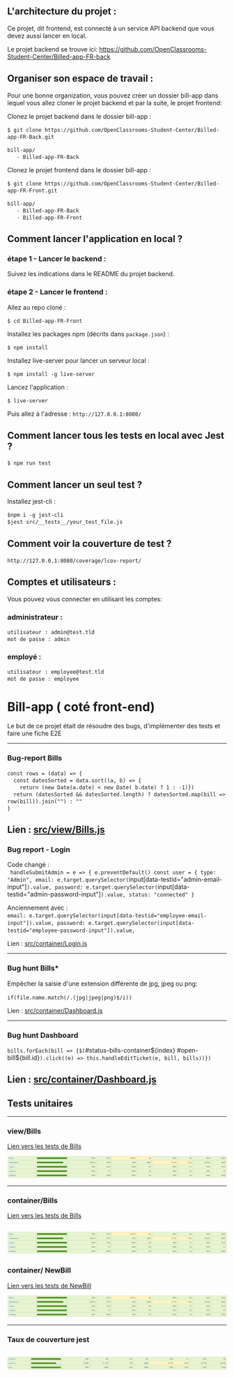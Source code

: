 
## L'architecture du projet :
Ce projet, dit frontend, est connecté à un service API backend que vous devez aussi lancer en local.

Le projet backend se trouve ici: https://github.com/OpenClassrooms-Student-Center/Billed-app-FR-back

## Organiser son espace de travail :
Pour une bonne organization, vous pouvez créer un dossier bill-app dans lequel vous allez cloner le projet backend et par la suite, le projet frontend:

Clonez le projet backend dans le dossier bill-app :
```
$ git clone https://github.com/OpenClassrooms-Student-Center/Billed-app-FR-Back.git
```

```
bill-app/
   - Billed-app-FR-Back
```

Clonez le projet frontend dans le dossier bill-app :
```
$ git clone https://github.com/OpenClassrooms-Student-Center/Billed-app-FR-Front.git
```

```
bill-app/
   - Billed-app-FR-Back
   - Billed-app-FR-Front
```

## Comment lancer l'application en local ?

### étape 1 - Lancer le backend :

Suivez les indications dans le README du projet backend.

### étape 2 - Lancer le frontend :

Allez au repo cloné :
```
$ cd Billed-app-FR-Front
```

Installez les packages npm (décrits dans `package.json`) :
```
$ npm install
```

Installez live-server pour lancer un serveur local :
```
$ npm install -g live-server
```

Lancez l'application :
```
$ live-server
```

Puis allez à l'adresse : `http://127.0.0.1:8080/`


## Comment lancer tous les tests en local avec Jest ?

```
$ npm run test
```

## Comment lancer un seul test ?

Installez jest-cli :

```
$npm i -g jest-cli
$jest src/__tests__/your_test_file.js
```

## Comment voir la couverture de test ?

`http://127.0.0.1:8080/coverage/lcov-report/`

## Comptes et utilisateurs :

Vous pouvez vous connecter en utilisant les comptes:

### administrateur : 
```
utilisateur : admin@test.tld 
mot de passe : admin
```
### employé :
```
utilisateur : employee@test.tld
mot de passe : employee
```
# Bill-app ( coté front-end)

Le but de ce projet était de résoudre des bugs, d'implémenter des tests et faire une fiche E2E

----------------------------------------------
### Bug-report Bills

```
const rows = (data) => {
  const datesSorted = data.sort((a, b) => {
    return (new Date(a.date) < new Date( b.date) ? 1 : -1)})
  return (datesSorted && datesSorted.length) ? datesSorted.map(bill => row(bill)).join("") : ""
}
```
Lien : [src/view/Bills.js](https://github.com/MathieuSchaff/bill-app-front/blob/main/src/views/BillsUI.js)
----------------------------------------------
### Bug report - Login
Code changé :  
`
handleSubmitAdmin = e => {
    e.preventDefault()
    const user = {
      type: "Admin",
      email: e.target.querySelector(`input[data-testid="admin-email-input"]`).value,
      password: e.target.querySelector(`input[data-testid="admin-password-input"]`).value,
      status: "connected"
    }
`  

  Anciennement avec :  
`
email: e.target.querySelector(input[data-testid="employee-email-input"]).value,
password: e.target.querySelector(input[data-testid="employee-password-input"]).value,
`

Lien : [src/container/Login.js](https://github.com/MathieuSchaff/bill-app-front/blob/main/src/containers/Login.js)

----------------------------------------------
### Bug hunt Bills*
Empêcher la saisie d'une extension différente de jpg, jpeg ou png:

`if(file.name.match(/.(jpg|jpeg|png)$/i))`

Lien : [src/container/Dashboard.js](https://github.com/MathieuSchaff/bill-app-front/blob/main/src/containers/NewBill.js)

----------------------------------------------  
### Bug hunt Dashboard  
`bills.forEach(bill => {$(`#status-bills-container${index} #open-bill${bill.id}`).click((e) => this.handleEditTicket(e, bill, bills))})`

Lien : [src/container/Dashboard.js](https://github.com/MathieuSchaff/bill-app-front/blob/main/src/containers/Dashboard.js)
----------------------------------------------
## Tests unitaires
----------------------------------------------
### view/Bills

[Lien vers les tests de Bills](https://github.com/MathieuSchaff/bill-app-front/blob/main/src/containers/Bills.js)

![Test view](./readme/container.PNG)

----------------------------
### container/Bills

[Lien vers les tests de Bills](https://github.com/MathieuSchaff/bill-app-front/blob/main/src/containers/Bills.js)

![Test view](./readme/container.PNG)
----------------------------
### container/ NewBill

[Lien vers les tests de NewBill](https://github.com/MathieuSchaff/bill-app-front/blob/main/src/containers/NewBill.js)

![Test view](./readme/container.PNG)

----------------------------
###  Taux de couverture jest

![test de couverture](./readme/CouvertureTest.PNG)
----------------------------